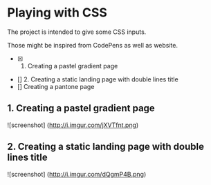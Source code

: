 # Playing with CSS

The project is intended to give some CSS inputs.

Those might be inspired from CodePens as well as website.

- [x] 1. Creating a pastel gradient page 
- [] 2. Creating a static landing page with double lines title
- [] Creating a pantone page

## 1. Creating a pastel gradient page

![screenshot]
(http://i.imgur.com/jXVTfnt.png)

## 2. Creating a static landing page with double lines title

![screenshot]
(http://i.imgur.com/dQgmP4B.png)